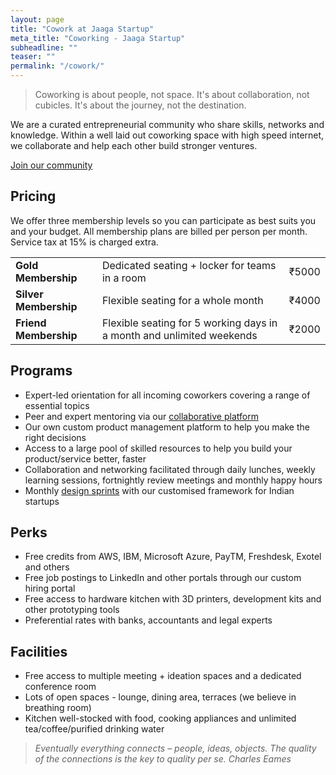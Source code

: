 ```yaml
---
layout: page
title: "Cowork at Jaaga Startup"
meta_title: "Coworking - Jaaga Startup"
subheadline: ""
teaser: ""
permalink: "/cowork/"
---
```


> Coworking is about people, not space. It's about collaboration, not cubicles. It's about the journey, not the destination.

We are a curated entrepreneurial community who share skills, networks and knowledge. Within a well laid out coworking space with high speed internet, we collaborate and help each other build stronger ventures.

<div class="small-12 text-center columns">
<a class="button large radius alert" href="https://podio.com/webforms/15849774/1063933">Join our community</a>
</div>

## Pricing

We offer three membership levels so you can participate as best suits you and your budget. All membership plans are billed per person per month. Service tax at 15% is charged extra.

<table>
    <tr>
        <td><b>Gold Membership</b></td>
        <td>Dedicated seating + locker for teams in a room</td>
        <td>₹5000</td>
    </tr>   
    <tr>
        <td><b>Silver Membership</b></td>
        <td>Flexible seating for a whole month</td>
        <td>₹4000</td>
    </tr>
    <tr>
        <td><b>Friend Membership</b></td>
        <td>Flexible seating for 5 working days in a month and unlimited weekends</td>
        <td>₹2000</td>
    </tr>

</table>


## Programs

- Expert-led orientation for all incoming coworkers covering a range of essential topics
- Peer and expert mentoring via our [collaborative platform](http://community.jaagastartup.in)
- Our own custom product management platform to help you make the right decisions
- Access to a large pool of skilled resources to help you build your product/service better, faster
- Collaboration and networking facilitated through daily lunches, weekly learning sessions, fortnightly review meetings and monthly happy hours
- Monthly [design sprints](http://www.gv.com/sprint/) with our customised framework for Indian startups

## Perks

- Free credits from AWS, IBM, Microsoft Azure, PayTM, Freshdesk, Exotel and others
- Free job postings to LinkedIn and other portals through our custom hiring portal
- Free access to hardware kitchen with 3D printers, development kits and other prototyping tools
- Preferential rates with banks, accountants and legal experts

## Facilities

- Free access to multiple meeting + ideation spaces and a dedicated conference room
- Lots of open spaces - lounge, dining area, terraces (we believe in breathing room)
- Kitchen well-stocked with food, cooking appliances and unlimited tea/coffee/purified drinking water


>_Eventually everything connects – people, ideas, objects. The quality of the connections is the key to quality per se._
<cite>Charles Eames</cite>
